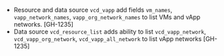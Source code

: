 <!-- TODO: update version number in this folder --> 
* Resource and data source `vcd_vapp` add fields `vm_names`, `vapp_network_names`, `vapp_org_network_names` to list VMs and vApp networks. [GH-1235]
* Data source `vcd_resource_list` adds ability to list `vcd_vapp_network`, `vcd_vapp_org_network`, `vcd_vapp_all_network` to list vApp networks [GH-1235]